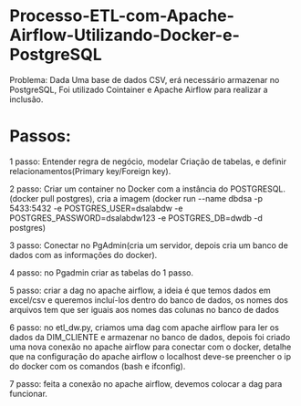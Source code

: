 # Processo-ETL-com-Apache-Airflow-Utilizando-Docker-e-PostgreSQL
Problema: Dada Uma base de dados CSV, erá necessário armazenar no PostgreSQL, Foi utilizado Cointainer e Apache Airflow para realizar a inclusão.
# Passos:
1 passo: Entender regra de negócio, modelar Criação de tabelas, e definir relacionamentos(Primary key/Foreign key).

2 passo: Criar um container no Docker com a instância do POSTGRESQL.(docker pull postgres), cria a imagem (docker run --name dbdsa -p 5433:5432 -e POSTGRES_USER=dsalabdw -e POSTGRES_PASSWORD=dsalabdw123 -e POSTGRES_DB=dwdb -d postgres)

3 passo: Conectar no PgAdmin(cria um servidor, depois cria um banco de dados com as informações do docker).

4 passo: no Pgadmin criar as tabelas do 1 passo. 

5 passo: criar a dag no apache airflow, a ideia é que temos dados em excel/csv e queremos incluí-los dentro do banco de dados, os nomes dos arquivos tem que ser iguais aos nomes das colunas no banco de dados

6 passo: no etl_dw.py, criamos uma dag com apache airflow para ler os dados da DIM_CLIENTE e armazenar no banco de dados, depois foi criado uma nova conexão no apache airflow para conectar com o docker, detalhe que na configuração do apache airflow o localhost deve-se preencher o ip do docker com os comandos (bash e ifconfig).

7 passo: feita a conexão no apache airflow, devemos colocar a dag para funcionar.
